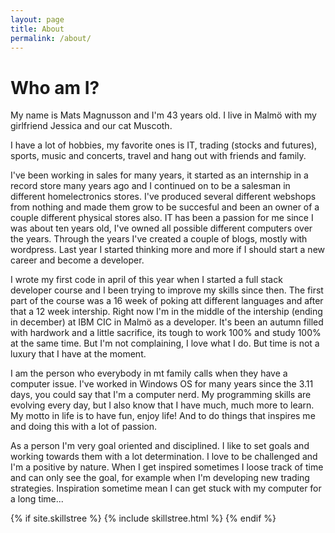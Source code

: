```yaml
---
layout: page
title: About
permalink: /about/
---
```


# Who am I?
My name is Mats Magnusson and I'm 43 years old. I live in Malmö with my girlfriend Jessica and our cat Muscoth.

I have a lot of hobbies, my favorite ones is IT, trading (stocks and futures), sports, music and concerts, travel and hang out with friends and family. 

I've been working in sales for many years, it started as an internship in a record store many years ago and I continued on to be a salesman in different homelectronics stores. I've produced several different webshops from nothing and made them grow to be succesful and been an owner of a couple different physical stores also. IT has been a passion for me since I was about ten years old, I've owned all possible different computers over the years. Through the years I've created a couple of blogs, mostly with wordpress. Last year I started thinking more and  more if I should start a new career and become a developer. 

I wrote my first code in april of this year when I started a full stack developer course and I been trying to improve my skills since then. The first part of the course was a 16 week of poking att different languages and after that a 12 week intership. Right now I'm in the middle of the intership (ending in december) at IBM CIC in Malmö as a developer. It's been an autumn filled with hardwork and a little sacrifice, its tough to work 100% and study 100% at the same time. But I'm not complaining, I love what I do. But time is not a luxury that I have at the moment. 

I am the person who everybody in mt family calls when they have a computer issue. I've worked in Windows OS for many years since the 3.11 days, you could say that I'm a computer nerd. My programming skills are evolving every day, but I also know that I have much, much more to learn. My motto in life is to have fun, enjoy life! And to do things that inspires me and doing this with a lot of passion. 

As a person I'm very goal oriented and disciplined. I like to set goals and working towards them with a lot determination. I love to be challenged and I'm a positive by nature. When I get inspired sometimes I loose track of time and can only see the goal, for example when I'm developing new trading strategies. Inspiration sometime mean I can get stuck with my computer for a long time...  

{% if site.skillstree %}
	{% include skillstree.html %}
	{% endif %}




